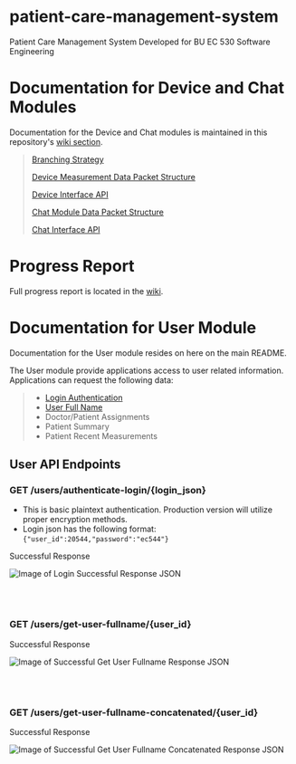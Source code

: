 # patient-care-management-system
Patient Care Management System Developed for BU EC 530 Software Engineering

# Documentation for Device and Chat Modules
Documentation for the Device and Chat modules is maintained in this repository's [wiki section](https://github.com/sgomez14/patient-care-management-system/wiki).

> [Branching Strategy](https://github.com/sgomez14/patient-care-management-system/wiki/Branching-Strategy) 
>
> [Device Measurement Data Packet Structure](https://github.com/sgomez14/patient-care-management-system/wiki/Device-Measurement-Data-Packet)
>
> [Device Interface API](https://github.com/sgomez14/patient-care-management-system/wiki/Device-Interface-API)
>
> [Chat Module Data Packet Structure](https://github.com/sgomez14/patient-care-management-system/wiki/Chat-Module-Data-Structure)
>
>[Chat Interface API](https://github.com/sgomez14/patient-care-management-system/wiki/Chat-Interface-API)


# Progress Report
Full progress report is located in the [wiki](https://github.com/sgomez14/patient-care-management-system/wiki).


# Documentation for User Module
Documentation for the User module resides on here on the main README.

The User module provide applications access to user related information. Applications can request the following data:

> - [Login Authentication](https://github.com/sgomez14/patient-care-management-system/blob/main/README.md#get-usersauthenticate-loginlogin_json)
> - [User Full Name](https://github.com/sgomez14/patient-care-management-system/edit/main/README.md#get-usersget-user-fullnameuser_id)
> - Doctor/Patient Assignments
> - Patient Summary
> - Patient Recent Measurements

## User API Endpoints
### GET /users/authenticate-login/{login_json}
- This is basic plaintext authentication. Production version will utilize proper encryption methods.
- Login json has the following format: `{"user_id":20544,"password":"ec544"}`


Successful Response


![Image of Login Successful Response JSON](https://user-images.githubusercontent.com/30096097/167271854-6b2bfbc6-79bf-4d60-9c75-82b30f2d1e8a.png)


</br></br>
### GET /users/get-user-fullname/{user_id}

Successful Response


![Image of Successful Get User Fullname Response JSON](https://user-images.githubusercontent.com/30096097/167272530-57ea44a8-2ad4-4951-9cde-c1c9a59d3d59.png)


</br></br>
### GET /users/get-user-fullname-concatenated/{user_id}

Successful Response


![Image of Successful Get User Fullname Concatenated Response JSON](https://user-images.githubusercontent.com/30096097/167272330-d99582a7-6153-42dc-8a81-2b9d15ed0ed5.png)
